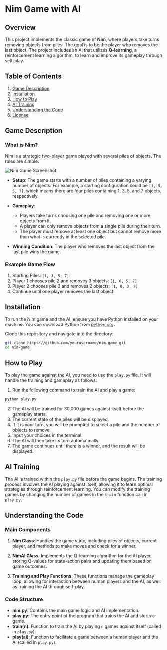 # Nim Game with AI

## Overview

This project implements the classic game of **Nim**, where players take turns removing objects from piles. The goal is to be the player who removes the last object. The project includes an AI that utilizes **Q-learning**, a reinforcement learning algorithm, to learn and improve its gameplay through self-play.

## Table of Contents

1. [Game Description](#game-description)
2. [Installation](#installation)
3. [How to Play](#how-to-play)
4. [AI Training](#ai-training)
5. [Understanding the Code](#understanding-the-code)
6. [License](#license)

## Game Description

### What is Nim?

Nim is a strategic two-player game played with several piles of objects. The rules are simple:

![Nim Game Screenshot](images/nim-game.png)

- **Setup**: The game starts with a number of piles containing a varying number of objects. For example, a starting configuration could be `[1, 3, 5, 7]`, which means there are four piles containing 1, 3, 5, and 7 objects, respectively.
  
- **Gameplay**:
  - Players take turns choosing one pile and removing one or more objects from it. 
  - A player can only remove objects from a single pile during their turn.
  - The player must remove at least one object but cannot remove more than what is currently in the selected pile.
  
- **Winning Condition**: The player who removes the last object from the last pile wins the game.

### Example Game Flow

1. Starting Piles: `[1, 3, 5, 7]`
2. Player 1 chooses pile 2 and removes 3 objects: `[1, 0, 5, 7]`
3. Player 2 chooses pile 3 and removes 2 objects: `[1, 0, 3, 7]`
4. Continue until one player removes the last object.

## Installation

To run the Nim game and the AI, ensure you have Python installed on your machine. You can download Python from [python.org](https://www.python.org/).

Clone this repository and navigate into the directory:

```bash
git clone https://github.com/yourusername/nim-game.git
cd nim-game
```

## How to Play

To play the game against the AI, you need to use the `play.py` file. It will handle the training and gameplay as follows:

1. Run the following command to train the AI and play a game:

```bash
python play.py
```

2. The AI will be trained for 30,000 games against itself before the gameplay starts. 
3. The current state of the piles will be displayed.
4. If it is your turn, you will be prompted to select a pile and the number of objects to remove.
5. Input your choices in the terminal.
6. The AI will then take its turn automatically.
7. The game continues until there is a winner, and the result will be displayed.

## AI Training

The AI is trained within the `play.py` file before the game begins. The training process involves the AI playing against itself, allowing it to learn optimal strategies through reinforcement learning. You can modify the training games by changing the number of games in the `train` function call in `play.py`.

## Understanding the Code

### Main Components

1. **Nim Class**: Handles the game state, including piles of objects, current player, and methods to make moves and check for a winner.

2. **NimAI Class**: Implements the Q-learning algorithm for the AI player, storing Q-values for state-action pairs and updating them based on game outcomes.

3. **Training and Play Functions**: These functions manage the gameplay loop, allowing for interaction between human players and the AI, as well as training the AI through self-play.

### Code Structure

- **nim.py**: Contains the main game logic and AI implementation.
- **play.py**: The entry point of the program that trains the AI and starts a game.
- **train(n)**: Function to train the AI by playing `n` games against itself (called in `play.py`).
- **play(ai)**: Function to facilitate a game between a human player and the AI (called in `play.py`).
